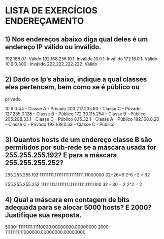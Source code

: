 # LISTA DE EXERCÍCIOS ENDEREÇAMENTO

## 1) Nos endereços abaixo diga qual deles é um endereço IP válido ou inválido.

192.168.0.1: Válido
192.168.256.10.1: Inválido
10.0.1: Inválido
172.16.0.1: Válido
10.9.0.300 : Inválido
222.222.222.222: Válido

## 2) Dado os Ip’s abaixo, indique a qual classes eles pertencem, bem como se é público ou
privado.

10.9.0.44 -  Classe A - Privado
200.217.235.80 -  Classe C - Privado
127.255.0.128 -  Classe B - Público
172.30.115.254 - Classe B - Público
205.208.33.1 - Classe C - Público
8.15.32.1 - Classe A - Público
192.168.0.20 - Classe C - Privado
192.169.0.33 - Classe C - Público

## 3) Quantos hosts de um endereço classe B são permitidos por sub-rede se a máscara usada for 255.255.255.192? E para a máscara 255.255.255.252?
255.255.255.192
11111111.11111111.11111111.11000000
32−26=6
2^6 −2 = 62 

255.255.255.252
11111111.11111111.11111111.11111100
32 - 30 = 2
2^2 = 2


## 4) Qual a máscara em contagem de bits adequada para se alocar 5000 hosts? E 2000? Justifique sua resposta.

5000: 11111111.11110000.00000000.00000000
2000: 11111111.11000000.00000000.00000000

